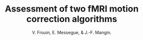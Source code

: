 ---
author: V. Frouin, E. Messegue, & J.-F. Mangin.
title: Assessment of two fMRI motion correction algorithms
journal: NeuroImage
year: 1997
type: article
volume: 5
number: 4 PART II
---